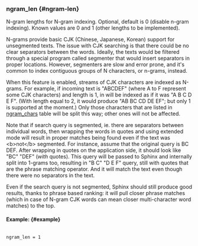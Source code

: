 ### ngram_len {#ngram-len}

N-gram lengths for N-gram indexing. Optional, default is 0 (disable n-gram indexing). Known values are 0 and 1 (other lengths to be implemented).

N-grams provide basic CJK (Chinese, Japanese, Korean) support for unsegmented texts. The issue with CJK searching is that there could be no clear separators between the words. Ideally, the texts would be filtered through a special program called segmenter that would insert separators in proper locations. However, segmenters are slow and error prone, and it&#039;s common to index contiguous groups of N characters, or n-grams, instead.

When this feature is enabled, streams of CJK characters are indexed as N-grams. For example, if incoming text is &quot;ABCDEF&quot; (where A to F represent some CJK characters) and length is 1, in will be indexed as if it was &quot;A B C D E F&quot;. (With length equal to 2, it would produce &quot;AB BC CD DE EF&quot;; but only 1 is supported at the moment.) Only those characters that are listed in [ngram_chars](../../index_configuration_options/ngramchars.md) table will be split this way; other ones will not be affected.

Note that if search query is segmented, ie. there are separators between individual words, then wrapping the words in quotes and using extended mode will result in proper matches being found even if the text was &lt;b&gt;not&lt;/b&gt; segmented. For instance, assume that the original query is BC DEF. After wrapping in quotes on the application side, it should look like &quot;BC&quot; &quot;DEF&quot; (_with_ quotes). This query will be passed to Sphinx and internally split into 1-grams too, resulting in &quot;B C&quot; &quot;D E F&quot; query, still with quotes that are the phrase matching operator. And it will match the text even though there were no separators in the text.

Even if the search query is not segmented, Sphinx should still produce good results, thanks to phrase based ranking: it will pull closer phrase matches (which in case of N-gram CJK words can mean closer multi-character word matches) to the top.

#### Example: {#example}

```

ngram_len = 1

```